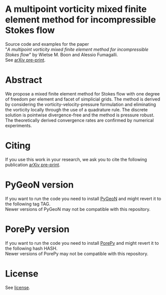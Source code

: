 # A multipoint vorticity mixed finite element method for incompressible Stokes flow

Source code and examples for the paper <br>
"*A multipoint vorticity mixed finite element method for incompressible Stokes flow*" by Wietse M. Boon and Alessio Fumagalli.<br>
See [arXiv pre-print]().

# Abstract
We propose a mixed finite element method for Stokes flow with one degree of freedom per element and facet of simplicial grids. The method is derived by considering the vorticity-velocity-pressure formulation and eliminating the vorticity locally through the use of a quadrature rule. The discrete solution is pointwise divergence-free and the method is pressure robust. The theoretically derived convergence rates are confirmed by numerical experiments.

# Citing
If you use this work in your research, we ask you to cite the following publication [arXiv pre-print]().

# PyGeoN version
If you want to run the code you need to install [PyGeoN](https://github.com/compgeo-mox/pygeon) and might revert it to the following tag
TAG. <br>
Newer versions of PyGeoN may not be compatible with this repository.

# PorePy version
If you want to run the code you need to install [PorePy](https://github.com/pmgbergen/porepy) and might revert it to the following hash
HASH. <br>
Newer versions of PorePy may not be compatible with this repository.

# License
See [license](./LICENSE).
